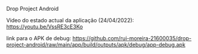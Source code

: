 Drop Project Android

Video do estado actual da aplicação (24/04/2022): https://youtu.be/VssRE3cE3Ko

link para o APK de debug: https://github.com/rui-moreira-21600035/drop-project-android/raw/main/app/build/outputs/apk/debug/app-debug.apk